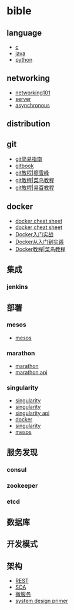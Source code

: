 # bible 

## language

- [c](https://github.com/gaoxinge/bible/tree/master/c)
- [java](https://github.com/gaoxinge/bible/tree/master/java)
- [python](https://github.com/gaoxinge/bible/tree/master/python)

## networking

- [networking101](https://github.com/gaoxinge/bible/tree/master/networking101)
- [server](https://github.com/gaoxinge/bible/tree/master/server)
- [asynchronous](https://github.com/gaoxinge/bible/tree/master/asynchronous)

## distribution

## git

- [git简易指南](http://www.bootcss.com/p/git-guide/)
- [gitbook](https://git-scm.com/book/zh/v2)
- [git教程|廖雪峰](https://www.liaoxuefeng.com/wiki/0013739516305929606dd18361248578c67b8067c8c017b000)
- [git教程|菜鸟教程](http://www.runoob.com/git/git-tutorial.html)
- [git教程|易百教程](http://www.yiibai.com/git/)

## docker

- [docker cheat sheet](https://github.com/wsargent/docker-cheat-sheet)
- [docker cheat sheet](https://github.com/eon01/DockerCheatSheet)
- [Docker入门实战](https://yuedu.baidu.com/ebook/d817967416fc700abb68fca1?pn=1)
- [Docker从入门到实践](https://www.gitbook.com/book/yeasy/docker_practice/details)
- [Docker教程|菜鸟教程](http://www.runoob.com/docker/docker-tutorial.html)

## 集成

### jenkins

## 部署

### mesos

- [mesos](http://mesos.org.cn/Mesos-Introduction.html)

### marathon

- [marathon](http://mesosphere.github.io/marathon/)
- [marathon api](http://mesosphere.github.io/marathon/docs/rest-api.html)

### singularity

- [singularity](https://github.com/singularityware)
- [singularity](http://singularity.lbl.gov/)
- [singularity api](http://getsingularity.com/Docs/reference/apidocs/api-requests.html)
- [docker](https://tin6150.github.io/psg/blogger_container_hpc.html)
- [singularity](http://hao.jobbole.com/singularity/)
- [mesos](http://geek.csdn.net/news/detail/193272)

## 服务发现 
 
### consul 
### zookeeper
### etcd

## 数据库

## 开发模式

## 架构

- [REST]()
- [SOA]()
- [微服务]()
- [system design primer](https://github.com/donnemartin/system-design-primer)